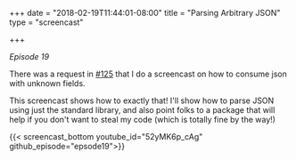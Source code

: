 +++
date = "2018-02-19T11:44:01-08:00"
title = "Parsing Arbitrary JSON"
type = "screencast"

+++

_Episode 19_

There was a request in [#125](https://github.com/arschles/go-in-5-minutes/issues/125) that I do a screencast on how to consume json with unknown fields.

This screencast shows how to exactly that! I'll show how to parse JSON using just the standard library, and also point folks to a package that will help if you don't want to steal my code (which is totally fine by the way!)

<!--more-->

{{< screencast_bottom youtube_id="52yMK6p_cAg" github_episode="epsode19">}}
